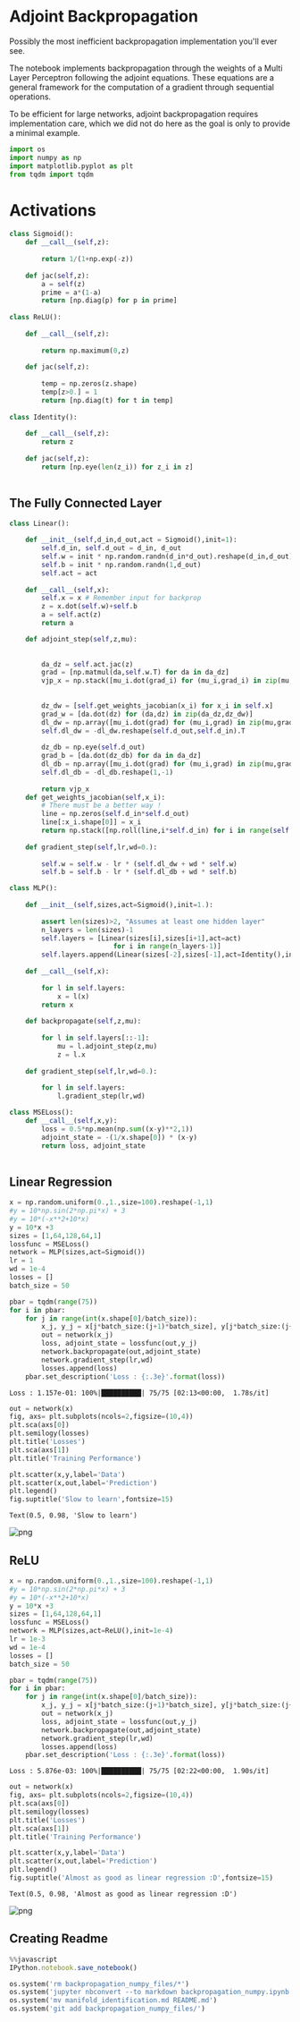# Adjoint Backpropagation

Possibly the most inefficient backpropagation implementation you'll ever see.

The notebook implements backpropagation through the weights of a Multi Layer Perceptron following the adjoint equations. These equations are a general framework for the computation of a gradient through sequential operations.

To be efficient for large networks, adjoint backpropagation requires implementation care, which we did not do here as the goal is only to provide a minimal example.


```python
import os
import numpy as np
import matplotlib.pyplot as plt
from tqdm import tqdm
```

# Activations


```python
class Sigmoid():
    def __call__(self,z):
        
        return 1/(1+np.exp(-z))
        
    def jac(self,z):
        a = self(z)
        prime = a*(1-a)
        return [np.diag(p) for p in prime]
    
class ReLU():
    
    def __call__(self,z):
        
        return np.maximum(0,z)
    
    def jac(self,z):
        
        temp = np.zeros(z.shape)
        temp[z>0.] = 1
        return [np.diag(t) for t in temp]
        
class Identity():
    
    def __call__(self,z):
        return z
    
    def jac(self,z):
        return [np.eye(len(z_i)) for z_i in z]
    
```

## The Fully Connected Layer


```python
class Linear():

    def __init__(self,d_in,d_out,act = Sigmoid(),init=1):
        self.d_in, self.d_out = d_in, d_out
        self.w = init * np.random.randn(d_in*d_out).reshape(d_in,d_out)
        self.b = init * np.random.randn(1,d_out)
        self.act = act
        
    def __call__(self,x):
        self.x = x # Remember input for backprop
        z = x.dot(self.w)+self.b
        a = self.act(z)
        return a

    def adjoint_step(self,z,mu):
        
        
        da_dz = self.act.jac(z)
        grad = [np.matmul(da,self.w.T) for da in da_dz]
        vjp_x = np.stack([mu_i.dot(grad_i) for (mu_i,grad_i) in zip(mu,grad)])
        
        
        dz_dw = [self.get_weights_jacobian(x_i) for x_i in self.x]
        grad_w = [da.dot(dz) for (da,dz) in zip(da_dz,dz_dw)]
        dl_dw = np.array([mu_i.dot(grad) for (mu_i,grad) in zip(mu,grad_w)]).mean(0)
        self.dl_dw = -dl_dw.reshape(self.d_out,self.d_in).T
        
        dz_db = np.eye(self.d_out)
        grad_b = [da.dot(dz_db) for da in da_dz]
        dl_db = np.array([mu_i.dot(grad) for (mu_i,grad) in zip(mu,grad_b)]).mean(0)
        self.dl_db = -dl_db.reshape(1,-1)
        
        return vjp_x 
    def get_weights_jacobian(self,x_i):
        # There must be a better way !
        line = np.zeros(self.d_in*self.d_out)
        line[:x_i.shape[0]] = x_i
        return np.stack([np.roll(line,i*self.d_in) for i in range(self.d_out)])
    
    def gradient_step(self,lr,wd=0.):
        
        self.w = self.w - lr * (self.dl_dw + wd * self.w)
        self.b = self.b - lr * (self.dl_db + wd * self.b)
```


```python
class MLP():
    
    def __init__(self,sizes,act=Sigmoid(),init=1.):
        
        assert len(sizes)>2, "Assumes at least one hidden layer"
        n_layers = len(sizes)-1
        self.layers = [Linear(sizes[i],sizes[i+1],act=act) 
                          for i in range(n_layers-1)]
        self.layers.append(Linear(sizes[-2],sizes[-1],act=Identity(),init=init))
        
    def __call__(self,x):
        
        for l in self.layers:
            x = l(x)
        return x
    
    def backpropagate(self,z,mu):
        
        for l in self.layers[::-1]:
            mu = l.adjoint_step(z,mu)
            z = l.x
    
    def gradient_step(self,lr,wd=0.):
        
        for l in self.layers:
            l.gradient_step(lr,wd)

```


```python
class MSELoss():
    def __call__(self,x,y):
        loss = 0.5*np.mean(np.sum((x-y)**2,1))
        adjoint_state = -(1/x.shape[0]) * (x-y)
        return loss, adjoint_state
    
```

## Linear Regression


```python
x = np.random.uniform(0.,1.,size=100).reshape(-1,1)
#y = 10*np.sin(2*np.pi*x) + 3
#y = 10*(-x**2+10*x)
y = 10*x +3
sizes = [1,64,128,64,1]
lossfunc = MSELoss()
network = MLP(sizes,act=Sigmoid())
lr = 1
wd = 1e-4
losses = []
batch_size = 50
```


```python
pbar = tqdm(range(75))
for i in pbar:
    for j in range(int(x.shape[0]/batch_size)):
        x_j, y_j = x[j*batch_size:(j+1)*batch_size], y[j*batch_size:(j+1)*batch_size]
        out = network(x_j)
        loss, adjoint_state = lossfunc(out,y_j)
        network.backpropagate(out,adjoint_state)
        network.gradient_step(lr,wd)
        losses.append(loss)
    pbar.set_description('Loss : {:.3e}'.format(loss))
```

    Loss : 1.157e-01: 100%|██████████| 75/75 [02:13<00:00,  1.78s/it]



```python
out = network(x)
fig, axs= plt.subplots(ncols=2,figsize=(10,4))
plt.sca(axs[0])
plt.semilogy(losses)
plt.title('Losses')
plt.sca(axs[1])
plt.title('Training Performance')

plt.scatter(x,y,label='Data')
plt.scatter(x,out,label='Prediction')
plt.legend()
fig.suptitle('Slow to learn',fontsize=15)
```




    Text(0.5, 0.98, 'Slow to learn')




    
![png](backpropagation_numpy_files/backpropagation_numpy_11_1.png)
    


## ReLU


```python
x = np.random.uniform(0.,1.,size=100).reshape(-1,1)
#y = 10*np.sin(2*np.pi*x) + 3
#y = 10*(-x**2+10*x)
y = 10*x +3
sizes = [1,64,128,64,1]
lossfunc = MSELoss()
network = MLP(sizes,act=ReLU(),init=1e-4)
lr = 1e-3
wd = 1e-4
losses = []
batch_size = 50
```


```python
pbar = tqdm(range(75))
for i in pbar:
    for j in range(int(x.shape[0]/batch_size)):
        x_j, y_j = x[j*batch_size:(j+1)*batch_size], y[j*batch_size:(j+1)*batch_size]
        out = network(x_j)
        loss, adjoint_state = lossfunc(out,y_j)
        network.backpropagate(out,adjoint_state)
        network.gradient_step(lr,wd)
        losses.append(loss)
    pbar.set_description('Loss : {:.3e}'.format(loss))
```

    Loss : 5.876e-03: 100%|██████████| 75/75 [02:22<00:00,  1.90s/it]



```python
out = network(x)
fig, axs= plt.subplots(ncols=2,figsize=(10,4))
plt.sca(axs[0])
plt.semilogy(losses)
plt.title('Losses')
plt.sca(axs[1])
plt.title('Training Performance')

plt.scatter(x,y,label='Data')
plt.scatter(x,out,label='Prediction')
plt.legend()
fig.suptitle('Almost as good as linear regression :D',fontsize=15)
```




    Text(0.5, 0.98, 'Almost as good as linear regression :D')




    
![png](backpropagation_numpy_files/backpropagation_numpy_15_1.png)
    


## Creating Readme


```javascript
%%javascript
IPython.notebook.save_notebook()
```


```python
os.system('rm backpropagation_numpy_files/*')
os.system('jupyter nbconvert --to markdown backpropagation_numpy.ipynb')
os.system('mv manifold_identification.md README.md')
os.system('git add backpropagation_numpy_files/')

```


```python

```
